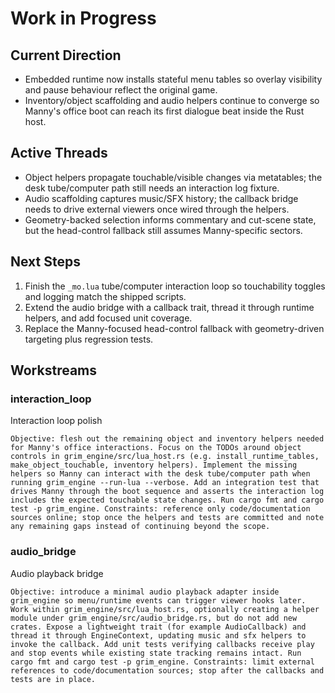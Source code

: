 # Work in Progress

## Current Direction
- Embedded runtime now installs stateful menu tables so overlay visibility and pause behaviour reflect the original game.
- Inventory/object scaffolding and audio helpers continue to converge so Manny's office boot can reach its first dialogue beat inside the Rust host.

## Active Threads
- Object helpers propagate touchable/visible changes via metatables; the desk tube/computer path still needs an interaction log fixture.
- Audio scaffolding captures music/SFX history; the callback bridge needs to drive external viewers once wired through the helpers.
- Geometry-backed selection informs commentary and cut-scene state, but the head-control fallback still assumes Manny-specific sectors.

## Next Steps
1. Finish the `_mo.lua` tube/computer interaction loop so touchability toggles and logging match the shipped scripts.
2. Extend the audio bridge with a callback trait, thread it through runtime helpers, and add focused unit coverage.
3. Replace the Manny-focused head-control fallback with geometry-driven targeting plus regression tests.

## Workstreams

### interaction_loop
Interaction loop polish

```
Objective: flesh out the remaining object and inventory helpers needed for Manny's office interactions. Focus on the TODOs around object controls in grim_engine/src/lua_host.rs (e.g. install_runtime_tables, make_object_touchable, inventory helpers). Implement the missing helpers so Manny can interact with the desk tube/computer path when running grim_engine --run-lua --verbose. Add an integration test that drives Manny through the boot sequence and asserts the interaction log includes the expected touchable state changes. Run cargo fmt and cargo test -p grim_engine. Constraints: reference only code/documentation sources online; stop once the helpers and tests are committed and note any remaining gaps instead of continuing beyond the scope.
```

### audio_bridge
Audio playback bridge

```
Objective: introduce a minimal audio playback adapter inside grim_engine so menu/runtime events can trigger viewer hooks later. Work within grim_engine/src/lua_host.rs, optionally creating a helper module under grim_engine/src/audio_bridge.rs, but do not add new crates. Expose a lightweight trait (for example AudioCallback) and thread it through EngineContext, updating music and sfx helpers to invoke the callback. Add unit tests verifying callbacks receive play and stop events while existing state tracking remains intact. Run cargo fmt and cargo test -p grim_engine. Constraints: limit external references to code/documentation sources; stop after the callbacks and tests are in place.
```
